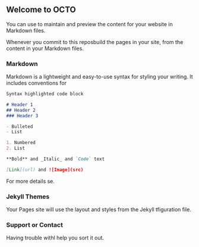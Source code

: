 ## Welcome to OCTO

You can use to maintain and preview the content for your website in Markdown files.

Whenever you commit to this reposbuild the pages in your site, from the content in your Markdown files.

### Markdown

Markdown is a lightweight and easy-to-use syntax for styling your writing. It includes conventions for

```markdown
Syntax highlighted code block

# Header 1
## Header 2
### Header 3

- Bulleted
- List

1. Numbered
2. List

**Bold** and _Italic_ and `Code` text

[Link](url) and ![Image](src)
```

For more details se.

### Jekyll Themes

Your Pages site will use the layout and styles from the Jekyll tfiguration file.

### Support or Contact

Having trouble withl help you sort it out.
